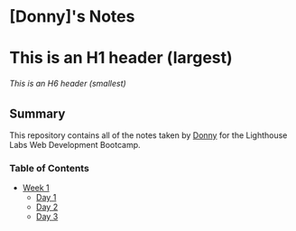 # [Donny]'s Notes
# This is an H1 header (largest)
###### This is an H6 header (smallest)

## Summary

This repository contains all of the notes taken by [Donny](https://github.com/donnyli95) for the Lighthouse Labs Web Development Bootcamp.

### Table of Contents
* [Week 1](/Week_1)
  * [Day 1](/Week_1/Day_1)
  * [Day 2](/Week_1/Day_2)
  * [Day 3](/Week_1/Day_3)

